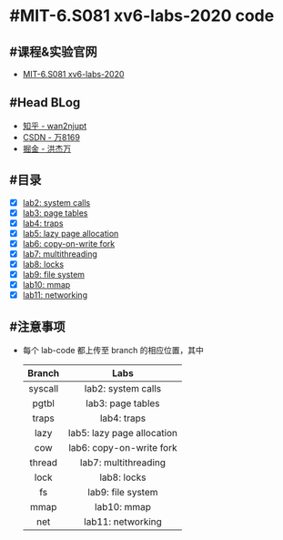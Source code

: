 # #MIT-6.S081 xv6-labs-2020 code

## #课程&实验官网
+ [MIT-6.S081 xv6-labs-2020](https://pdos.csail.mit.edu/6.828/2020/schedule.html)

## #Head BLog
+ [知乎 - wan2njupt](https://www.zhihu.com/people/wan2njupt/posts)
+ [CSDN - 万8169](https://blog.csdn.net/qq_34872231/category_12139190.html?spm=1001.2014.3001.5482)
+ [掘金 - 洪杰万](https://juejin.cn/user/805307982808328/posts)

## #目录
+ [x] [lab2: system calls](https://github.com/Wan58169/MIT-6.S081-xv6-labs-2020/tree/syscall)
+ [x] [lab3: page tables](https://github.com/Wan58169/MIT-6.S081-xv6-labs-2020/tree/pgtbl)
+ [x] [lab4: traps](https://github.com/Wan58169/MIT-6.S081-xv6-labs-2020/tree/traps)
+ [x] [lab5: lazy page allocation](https://github.com/Wan58169/MIT-6.S081-xv6-labs-2020/tree/lazy)
+ [x] [lab6: copy-on-write fork](https://github.com/Wan58169/MIT-6.S081-xv6-labs-2020/tree/cow)
+ [x] [lab7: multithreading](https://github.com/Wan58169/MIT-6.S081-xv6-labs-2020/tree/thread)
+ [x] [lab8: locks](https://github.com/Wan58169/MIT-6.S081-xv6-labs-2020/tree/lock)
+ [x] [lab9: file system](https://github.com/Wan58169/MIT-6.S081-xv6-labs-2020/tree/fs)
+ [x] [lab10: mmap](https://github.com/Wan58169/MIT-6.S081-xv6-labs-2020/tree/mmap)
+ [x] [lab11: networking](https://github.com/Wan58169/MIT-6.S081-xv6-labs-2020/tree/net)

## #注意事项
+ 每个 lab-code 都上传至 branch 的相应位置，其中

  | Branch | Labs |
  | :----: | :--: |
  | syscall | lab2: system calls |
  | pgtbl | lab3: page tables |
  | traps | lab4: traps |
  | lazy  | lab5: lazy page allocation|
  | cow   | lab6: copy-on-write fork|
  | thread   | lab7: multithreading|
  | lock | lab8: locks |
  | fs | lab9: file system |
  | mmap | lab10: mmap |
  | net | lab11: networking |
